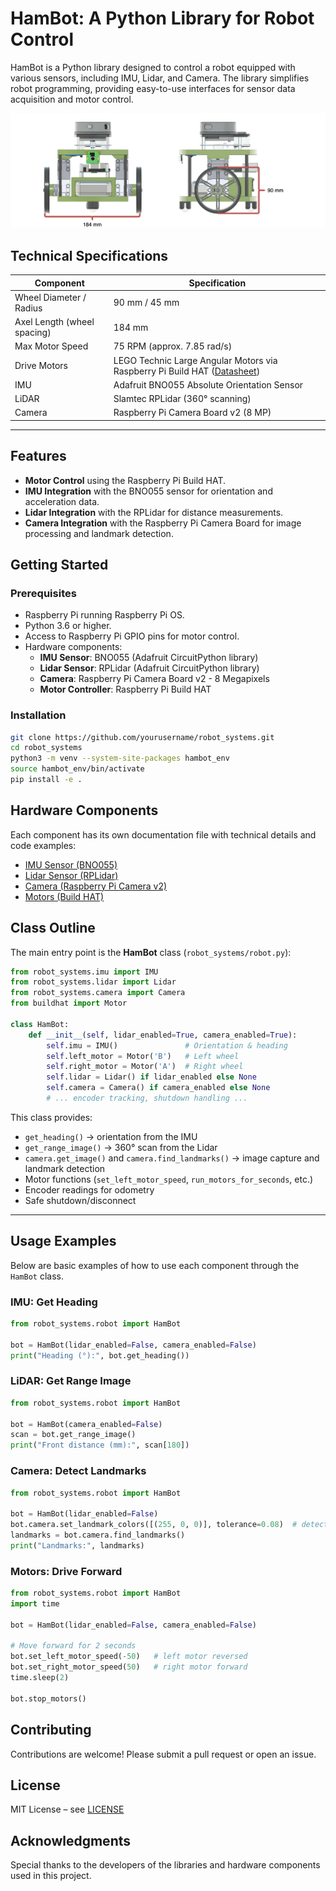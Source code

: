# HamBot: A Python Library for Robot Control

HamBot is a Python library designed to control a robot equipped with various sensors, including IMU, Lidar, and Camera. The library simplifies robot programming, providing easy-to-use interfaces for sensor data acquisition and motor control.

![Pi Camera](docs/figures/hambot_dims.png)
## Technical Specifications

| Component                  | Specification                                                                                                                                                                                                            |
|-----------------------------|--------------------------------------------------------------------------------------------------------------------------------------------------------------------------------------------------------------------------|
| Wheel Diameter / Radius     | 90 mm / 45 mm                                                                                                                                                                                                            |
| Axel Length (wheel spacing) | 184 mm                                                                                                                                                                                                                   |
| Max Motor Speed             | 75 RPM (approx. 7.85 rad/s)                                                            <br/>                                                                                                                             |
| Drive Motors                | LEGO Technic Large Angular Motors via Raspberry Pi Build HAT ([Datasheet](https://le-www-live-s.legocdn.com/sc/media/files/support/spike-prime/techspecs_techniclargeangularmotor-1b79e2f4fbb292aaf40c97fec0c31fff.pdf)) |
| IMU                         | Adafruit BNO055 Absolute Orientation Sensor                                                                                                                                                                              |
| LiDAR                       | Slamtec RPLidar (360° scanning)                                                                                                                                                                                          |
| Camera                      | Raspberry Pi Camera Board v2 (8 MP)                                                                                                                                                                                      |

---
## Features
- **Motor Control** using the Raspberry Pi Build HAT.
- **IMU Integration** with the BNO055 sensor for orientation and acceleration data.
- **Lidar Integration** with the RPLidar for distance measurements.
- **Camera Integration** with the Raspberry Pi Camera Board for image processing and landmark detection.

## Getting Started

### Prerequisites
- Raspberry Pi running Raspberry Pi OS.
- Python 3.6 or higher.
- Access to Raspberry Pi GPIO pins for motor control.
- Hardware components:
  - **IMU Sensor**: BNO055 (Adafruit CircuitPython library)
  - **Lidar Sensor**: RPLidar (Adafruit CircuitPython library)
  - **Camera**: Raspberry Pi Camera Board v2 - 8 Megapixels
  - **Motor Controller**: Raspberry Pi Build HAT

### Installation

```bash
git clone https://github.com/yourusername/robot_systems.git
cd robot_systems
python3 -m venv --system-site-packages hambot_env
source hambot_env/bin/activate
pip install -e .
````

## Hardware Components

Each component has its own documentation file with technical details and code examples:

* [IMU Sensor (BNO055)](docs/IMU.md)
* [Lidar Sensor (RPLidar)](docs/lidar.md)
* [Camera (Raspberry Pi Camera v2)](docs/camera.md)
* [Motors (Build HAT)](docs/motors.md)

## Class Outline

The main entry point is the **HamBot** class (`robot_systems/robot.py`):

```python
from robot_systems.imu import IMU
from robot_systems.lidar import Lidar
from robot_systems.camera import Camera
from buildhat import Motor

class HamBot:
    def __init__(self, lidar_enabled=True, camera_enabled=True):
        self.imu = IMU()               # Orientation & heading
        self.left_motor = Motor('B')   # Left wheel
        self.right_motor = Motor('A')  # Right wheel
        self.lidar = Lidar() if lidar_enabled else None
        self.camera = Camera() if camera_enabled else None
        # ... encoder tracking, shutdown handling ...
```

This class provides:

* `get_heading()` → orientation from the IMU
* `get_range_image()` → 360° scan from the Lidar
* `camera.get_image()` and `camera.find_landmarks()` → image capture and landmark detection
* Motor functions (`set_left_motor_speed`, `run_motors_for_seconds`, etc.)
* Encoder readings for odometry
* Safe shutdown/disconnect
---
## Usage Examples

Below are basic examples of how to use each component through the `HamBot` class.

### IMU: Get Heading
```python
from robot_systems.robot import HamBot

bot = HamBot(lidar_enabled=False, camera_enabled=False)
print("Heading (°):", bot.get_heading())
````

### LiDAR: Get Range Image

```python
from robot_systems.robot import HamBot

bot = HamBot(camera_enabled=False)
scan = bot.get_range_image()
print("Front distance (mm):", scan[180])
```

### Camera: Detect Landmarks

```python
from robot_systems.robot import HamBot

bot = HamBot(lidar_enabled=False)
bot.camera.set_landmark_colors([(255, 0, 0)], tolerance=0.08)  # detect red
landmarks = bot.camera.find_landmarks()
print("Landmarks:", landmarks)
```

### Motors: Drive Forward

```python
from robot_systems.robot import HamBot
import time

bot = HamBot(lidar_enabled=False, camera_enabled=False)

# Move forward for 2 seconds
bot.set_left_motor_speed(-50)   # left motor reversed
bot.set_right_motor_speed(50)   # right motor forward
time.sleep(2)

bot.stop_motors()
```


## Contributing

Contributions are welcome! Please submit a pull request or open an issue.

## License

MIT License – see [LICENSE](LICENSE)

## Acknowledgments

Special thanks to the developers of the libraries and hardware components used in this project.

